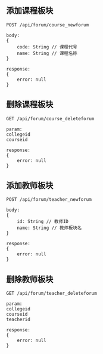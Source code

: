 ## 添加课程板块

```
POST /api/forum/course_newforum

body:
{
    code: String // 课程代号
    name: String // 课程名称
}

response:
{
    error: null
}
```

## 删除课程板块

```
GET /api/forum/course_deleteforum

param:
collegeid
courseid

response:
{
    error: null
}
```

## 添加教师板块

```
POST /api/forum/teacher_newforum

body:
{
    id: String // 教师ID
    name: String // 教师板块名
}

response:
{
    error: null
}
```

## 删除教师板块

```
GET /api/forum/teacher_deleteforum

param:
collegeid
courseid
teacherid

response:
{
    error: null
}
```
